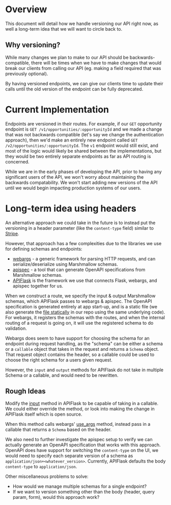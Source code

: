 # Overview

This document will detail how we handle versioning our API right now, as well a long-term idea that we will want to circle back to.

## Why versioning?

While many changes we plan to make to our API should be backwards-compatible, there will be times when we have to make
changes that would break our clients from calling our API (eg. making a field required that was previously optional).

By having versioned endpoints, we can give our clients time to update their calls until the old version of the endpoint can be fully deprecated.

# Current Implementation

Endpoints are versioned in their routes. For example, if our `GET` opportunity endpoint is `GET /v1/opportunities/:opportunityId` and
we made a change that was not backwards compatible (let's say we change the authentication approach), then we'd make an entirely
new endpoint called `GET /v2/opportunities/:opportunityId`. The `v1` endpoint would still exist, and most of the logic would likely be shared
between the implementations, but they would be two entirely separate endpoints as far as API routing is concerned.

While we are in the early phases of developing the API, prior to having any significant users of the API, we won't worry about
maintaining the backwards compatability. We won't start adding new versions of the API until we would begin impacting production
systems of our users.

# Long-term idea using headers

An alternative approach we could take in the future is to instead put the versioning in a header parameter (like the `content-type` field) similar to [Stripe](https://stripe.com/blog/api-versioning).

However, that approach has a few complexities due to the libraries we use for defining schemas and endpoints:

* [webargs](https://webargs.readthedocs.io/en/latest/index.html) - a generic framework for parsing HTTP requests, and can serialize/deserialize using Marshmallow schemas.
* [apispec](https://apispec.readthedocs.io/en/latest/) - a tool that can generate OpenAPI specifications from Marshmallow schemas.
* [APIFlask](https://apiflask.com/) is the framework we use that connects Flask, webargs, and apispec together for us.

When we construct a route, we specify the input & output Marshmallow schemas, which APIFlask passes to webargs & apispec. The OpenAPI specification is generated entirely at app start-up, and
is a static file (we also generate the [file statically](https://github.com/HHS/simpler-grants-gov/blob/main/api/openapi.generated.yml) in our repo using the same underlying code).
For webargs, it registers the schemas with the routes, and when the internal routing of a request is going on, it will use the registered schema to do validation.

Webargs does seem to have support for choosing the schema for an endpoint during request handling, as the "schema" can be either a schema or a `callable` object that
takes in the request and returns a `Schema` object. That request object contains the header, so a callable could be used to choose the right schema for a users given request.

However, the `input` and `output` methods for APIFlask do not take in multiple Schema or a callable, and would need to be rewritten.

## Rough Ideas
Modify the [input](https://apiflask.com/api/blueprint/#apiflask.scaffold.APIScaffold.input) method in APIFlask to be capable of taking in a callable. We could
either override the method, or look into making the change in APIFlask itself which is open source.

When this method calls webargs' [use_args](https://webargs.readthedocs.io/en/latest/api.html#webargs.core.Parser.use_args) method, instead pass in a callable
that returns a `Schema` based on the header.

We also need to further investigate the apispec setup to verify we can actually generate an OpenAPI specification that works with this approach.
OpenAPI does have support for switching the `content-type` on the UI, we would need to specify each separate version of a schema as `application/json+<whatever_version>`.
Currently, APIFlask defaults the body `content-type` to `application/json`.

Other miscellaneous problems to solve:
* How would we manage multiple schemas for a single endpoint?
* If we want to version something other than the body (header, query param, form), would this approach work?

